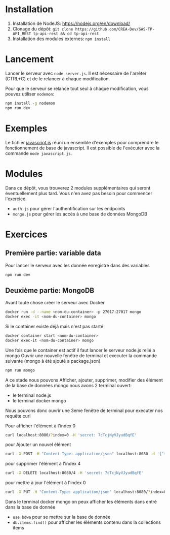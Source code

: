 # Installation

1.  Installation de NodeJS: https://nodejs.org/en/download/
2.  Clonage du dépôt: `git clone https://github.com/CREA-Dev/SAS-TP-API_REST tp-api-rest && cd tp-api-rest`
3.  Installation des modules externes: `npm install`

# Lancement

Lancer le serveur avec `node server.js`.
Il est nécessaire de l'arrêter (CTRL+C) et de le relancer à chaque modification.

Pour que le serveur se relance tout seul à chaque modification, vous pouvez utiliser `nodemon`:

```bash
npm install -g nodemon
npm run dev
```

# Exemples

Le fichier [javascript.js](javascript.js) réuni un ensemble d'exemples pour comprendre le fonctionnement de base de javascript.
Il est possible de l'exécuter avec la commande `node javascript.js`.

# Modules

Dans ce dépôt, vous trouverez 2 modules supplémentaires qui seront éventuellement plus tard.
Vous n'en avez pas besoin pour commencer l'exercice.

* `auth.js` pour gérer l'authentification sur les endpoints
* `mongo.js` pour gérer les accès à une base de données MongoDB

# Exercices

## Première partie: variable data

Pour lancer le serveur avec les donnée enregistré dans des variables
```bash
npm run dev
```
## Deuxième partie: MongoDB

Avant toute chose créer le serveur avec Docker
```bash
docker run -d --name <nom-du-container> -p 27017:27017 mongo
docker exec -it <nom-du-container> mongo
```

Si le container existe déjà mais n'est pas starté
```bash
docker container start <nom-du-container>
docker exec-it <nom-du-container> mongo
```

Une fois que le container est actif il faut lancer le serveur node.js relié a mongo
Ouvrir une nouvelle fenêtre de terminal et executer la commande suivante
(mongo à été ajouté a package.json)
```bash
npm run mongo
```

A ce stade nous pouvons Afficher, ajouter, supprimer, modifier des élément de la base de données mongo
nous avons 2 terminal ouvert:

* le terminal node.js
* le terminal docker mongo

Nous pouvons donc ouvrir une 3eme fenêtre de terminal pour executer nos requête curl


Pour afficher l'élément à l'index 0
```bash
curl localhost:8080/?index=0 -H 'secret: 7cTcjNyVJyudBqfE'
```
pour Ajouter un nouvel élément
```bash
curl -X POST -H "Content-Type: application/json" localhost:8080 -d '{"title":"Super titre3", "content": "super contenu3"}' -H 'secret: 7cTcjNyVJyudBqfE'
```
pour supprimer l'élément à l'index 4
```bash
curl -X DELETE localhost:8080/4 -H 'secret: 7cTcjNyVJyudBqfE'
```

pour  mettre à jour l'élément à l'index 0
```bash
curl -X PUT -H "Content-Type: application/json" localhost:8080/?index=0 -d '{"newTitle":"Mon nouveau titre", "newContent": "mon nouveau contenu"}' -H 'secret: 7cTcjNyVJyudBqfE'
```

Dans le terminal docker mongo on peux afficher les éléments dans entré dans la base de donnée

* `use bdwa` pour se mettre sur la base de donnée
* `db.items.find()` pour afficher les éléments contenu dans la collections items